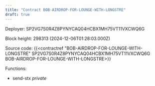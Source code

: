 ```yaml
---
title: "Contract BOB-AIRDROP-FOR-LOUNGE-WITH-LONGSTRE"
draft: true
---
```

Deployer: SP2VG7S0R4Z8PYNYCAQ04HCBX1MH75VT11VXCWQ6G


 



Block height: 298313 (2024-12-06T01:28:03.000Z)

Source code: {{<contractref "BOB-AIRDROP-FOR-LOUNGE-WITH-LONGSTRE" SP2VG7S0R4Z8PYNYCAQ04HCBX1MH75VT11VXCWQ6G BOB-AIRDROP-FOR-LOUNGE-WITH-LONGSTRE>}}

Functions:

* send-stx _private_
